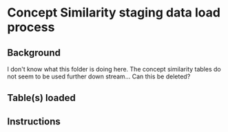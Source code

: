 Concept Similarity staging data load process
===================================

Background
----------
I don't know what this folder is doing here. The concept similarity tables do not seem to be used further down stream...
Can this be deleted?

Table(s) loaded
---------------

Instructions
------------


